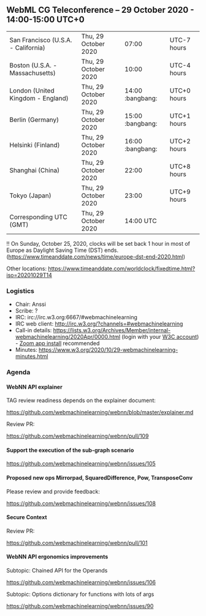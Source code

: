 ## WebML CG Teleconference – 29 October 2020 - 14:00-15:00 UTC+0

<table>
<tr><td> San Francisco (U.S.A. - California) <td> Thu, 29 October 2020 <td> 07:00 <td> UTC-7 hours
<tr><td> Boston (U.S.A. - Massachusetts) <td> Thu, 29 October 2020 <td> 10:00 <td> UTC-4 hours
<tr><td> London (United Kingdom - England) <td> Thu, 29 October 2020 <td> 14:00 :bangbang: <td> UTC+0 hours
<tr><td> Berlin (Germany) <td> Thu, 29 October 2020 <td> 15:00 :bangbang: <td> UTC+1 hours
<tr><td> Helsinki (Finland) <td> Thu, 29 October 2020 <td> 16:00 :bangbang: <td> UTC+2 hours
<tr><td> Shanghai (China) <td> Thu, 29 October 2020 <td> 22:00 <td> UTC+8 hours
<tr><td> Tokyo (Japan) <td> Thu, 29 October 2020 <td> 23:00 <td> UTC+9 hours
<tr><td> Corresponding UTC (GMT) <td> Thu, 29 October 2020 <td colspan=2> 14:00 UTC
</table>

:bangbang: On Sunday, October 25, 2020, clocks will be set back 1 hour in most of Europe as Daylight Saving Time (DST) ends. (https://www.timeanddate.com/news/time/europe-dst-end-2020.html)

Other locations: https://www.timeanddate.com/worldclock/fixedtime.html?iso=20201029T14

### Logistics

* Chair: Anssi
* Scribe: ?
* IRC: irc://irc.w3.org:6667/#webmachinelearning
* IRC web client: http://irc.w3.org/?channels=#webmachinelearning
* Call-in details: https://lists.w3.org/Archives/Member/internal-webmachinelearning/2020Apr/0000.html (login with your [W3C account](https://www.w3.org/Help/Account/)) - [Zoom app install](https://zoom.us/download) recommended
* Minutes: https://www.w3.org/2020/10/29-webmachinelearning-minutes.html

### Agenda

#### WebNN API explainer

TAG review readiness depends on the explainer document:

https://github.com/webmachinelearning/webnn/blob/master/explainer.md

Review PR:

https://github.com/webmachinelearning/webnn/pull/109

#### Support the execution of the sub-graph scenario

https://github.com/webmachinelearning/webnn/issues/105

#### Proposed new ops Mirrorpad, SquaredDifference, Pow, TransposeConv

Please review and provide feedback:

https://github.com/webmachinelearning/webnn/issues/108

#### Secure Context

Review PR:

https://github.com/webmachinelearning/webnn/pull/101

#### WebNN API ergonomics improvements

Subtopic: Chained API for the Operands

https://github.com/webmachinelearning/webnn/issues/106

Subtopic: Options dictionary for functions with lots of args

https://github.com/webmachinelearning/webnn/issues/90


